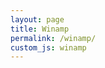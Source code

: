 ```yaml
---
layout: page
title: Winamp
permalink: /winamp/
custom_js: winamp
---
```


<div class="winamp2-js"></div>

